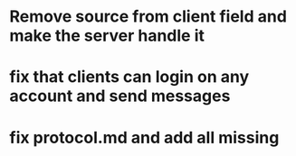 # Remove source from client field and make the server handle it
# fix that clients can login on any account and send messages
# fix protocol.md and add all missing
